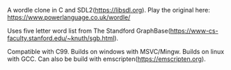 A wordle clone in C and SDL2(https://libsdl.org). Play the original here: https://www.powerlanguage.co.uk/wordle/

Uses five letter word list from The Standford GraphBase(https://www-cs-faculty.stanford.edu/~knuth/sgb.html).

Compatible with C99. Builds on windows with MSVC/Mingw. Builds on linux with GCC. Can also be build with emscripten(https://emscripten.org).
